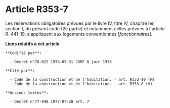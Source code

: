 # Article R353-7

Les réservations obligatoires prévues par le livre IV, titre IV, chapitre Ier, section I, du présent code (2e partie) et
notamment celles prévues à l'article R. 441-19, s'appliquent aux logements conventionnés [*fonctionnaires*].

**Liens relatifs à cet article**

	**Codifié par**:

	  - Décret n°78-622 1978-05-31 JORF 8 juin 1978

	**Cité par**:

	  - Code de la construction et de l'habitation. - art. R353-10 (M)
	  - Code de la construction et de l'habitation. - art. R353-8 (V)

	**Anciens textes**:

	  - Décret n°77-948 1977-07-28 art. 7

